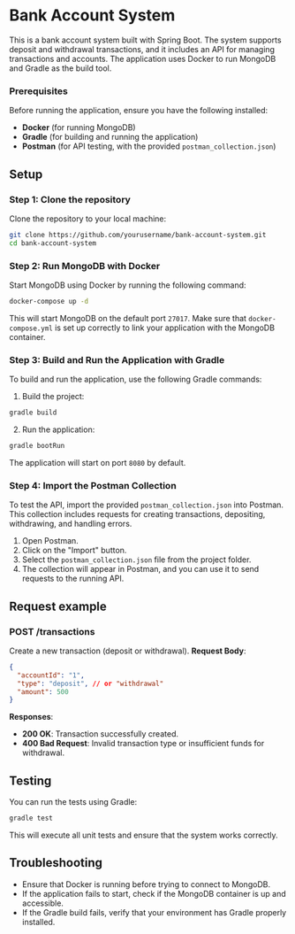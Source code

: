 # Bank Account System

This is a bank account system built with Spring Boot. The system supports deposit and withdrawal transactions, and it includes an API for managing transactions and accounts. The application uses Docker to run MongoDB and Gradle as the build tool.

### Prerequisites

Before running the application, ensure you have the following installed:
- **Docker** (for running MongoDB)
- **Gradle** (for building and running the application)
- **Postman** (for API testing, with the provided `postman_collection.json`)

## Setup
### Step 1: Clone the repository
Clone the repository to your local machine:

```bash
git clone https://github.com/yourusername/bank-account-system.git
cd bank-account-system
```

### Step 2: Run MongoDB with Docker
Start MongoDB using Docker by running the following command:

```bash
docker-compose up -d
```
This will start MongoDB on the default port `27017`. Make sure that `docker-compose.yml` is set up correctly to link your application with the MongoDB container.

### Step 3: Build and Run the Application with Gradle
To build and run the application, use the following Gradle commands:
1. Build the project:
```bash 
gradle build
```
2. Run the application:
```bash 
gradle bootRun
```
The application will start on port `8080` by default.

### Step 4: Import the Postman Collection
To test the API, import the provided `postman_collection.json` into Postman. This collection includes requests for creating transactions, depositing, withdrawing, and handling errors.

1. Open Postman.
2. Click on the "Import" button.
3. Select the `postman_collection.json` file from the project folder.
4. The collection will appear in Postman, and you can use it to send requests to the running API.

## Request example
### POST /transactions
Create a new transaction (deposit or withdrawal).
**Request Body**:
```json
{
  "accountId": "1",
  "type": "deposit", // or "withdrawal"
  "amount": 500
}
```
**Responses**:
- **200 OK**: Transaction successfully created.
- **400 Bad Request**: Invalid transaction type or insufficient funds for withdrawal.

## Testing
You can run the tests using Gradle:
```bash
gradle test
```
This will execute all unit tests and ensure that the system works correctly.

## Troubleshooting
- Ensure that Docker is running before trying to connect to MongoDB.
- If the application fails to start, check if the MongoDB container is up and accessible.
- If the Gradle build fails, verify that your environment has Gradle properly installed.